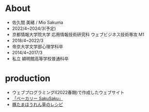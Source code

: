# About 
- 佐久間 美緒 / Mio Sakuma
- 2022/4~2024/3(予定)　
- 京都情報大学院大学 応用情報技術研究科 ウェブビジネス技術専攻 M1 
- 2018/4~2022/3　　　　
- 帝京大学文学部心理学科卒
- 2014/4~2017/3　　　　
- 私立 穎明館高等学校普通科卒

# production
- ウェブプログラミングⅠ(2022春期)で作成したウェブサイト
- <a href="https://rekiota.github.io/bakery-sakusaku.github.io/">「ベーカリー SakuSaku」</a>
- <a href="https://rekiota.github.io/butatamahourennsou-recipe/">豚たまほうれん草のレシピ</a>
